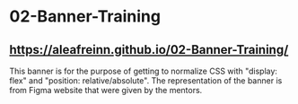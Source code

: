 # 02-Banner-Training
## https://aleafreinn.github.io/02-Banner-Training/

This banner is for the purpose of getting to normalize CSS with "display: flex" and "position: relative/absolute". The representation of the banner is from Figma website that were given by the mentors. 
